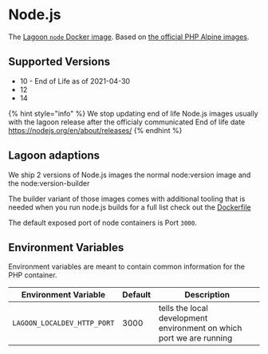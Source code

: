 # Node.js

The [Lagoon `node` Docker image](https://github.com/amazeeio/lagoon/blob/main/images/node/Dockerfile). Based on [the official PHP Alpine images](https://hub.docker.com/_/php/).

## Supported Versions

* 10 - End of Life as of 2021-04-30
* 12
* 14

{% hint style="info" %}
We stop updating end of life Node.js images usually with the lagoon release after the officialy communicated End of life date https://nodejs.org/en/about/releases/
{% endhint %}

## Lagoon adaptions
We ship 2 versions of Node.js images the normal node:version image and the node:version-builder

The builder variant of those images comes with additional tooling that is needed when you run node.js builds for a full list check out the [Dockerfile](https://github.com/amazeeio/lagoon/blob/main/images/node/builder/Dockerfile)

The default exposed port of node containers is Port `3000`.

## Environment Variables
Environment variables are meant to contain common information for the PHP container.

| Environment Variable        | Default | Description                                                          |
|-----------------------------|---------|----------------------------------------------------------------------|
| `LAGOON_LOCALDEV_HTTP_PORT` | 3000    | tells the local development environment on which port we are running |
